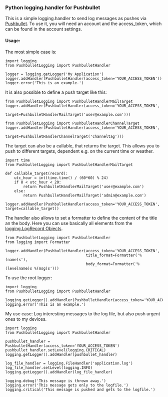 ### Python logging.handler for Pushbullet

This is a simple logging.handler to send log messages as pushes via [Pushbullet](https://www.pushbullet.com/). To use it, you will need an account and the access_token, which can be found in the account settings.

#### Usage:

The most simple case is:

    import logging
    from PushbulletLogging import PushbulletHandler

    logger = logging.getLogger('My Application')
    logger.addHandler(PushbulletHandler(access_token='YOUR_ACCESS_TOKEN'))
    logger.error('This is an example.')

It is also possible to define a push target like this:

    from PushbulletLogging import PushbulletHandlerMailTarget
    logger.addHandler(PushbulletHandler(access_token='YOUR_ACCESS_TOKEN',
                                        target=PushbulletHandlerMailTarget('user@example.com')))

    from PushbulletLogging import PushbulletHandlerChannelTarget
    logger.addHandler(PushbulletHandler(access_token='YOUR_ACCESS_TOKEN',
                                        target=PushbulletHandlerChannelTarget('channeltag')))

The target can also be a callable, that returns the target. This allows you to push to different targets, dependent e.g. on the current time or weather.

    import time
    from PushbulletLogging import PushbulletHandlerMailTarget

    def callable_target(record):
        utc_hour = int(time.time() / (60*60) % 24)
        if 8 < utc_hour < 20:
            return PushbulletHandlerMailTarget('user@example.com')
        else:
            return PushbulletHandlerMailTarget('admin@example.com')

    logger.addHandler(PushbulletHandler(access_token='YOUR_ACCESS_TOKEN', target=callable_target))

The handler also allows to set a formatter to define the content of the title an the body. Here you can use basically all elements from the [logging.LogRecord Objects](https://docs.python.org/3/library/logging.html#logrecord-objects).

    from PushbulletLogging import PushbulletHandler
    from logging import Formatter

    logger.addHandler(PushbulletHandler(access_token='YOUR_ACCESS_TOKEN',
                                        title_format=Formatter('%(name)s'),
                                        body_format=Formatter('%(levelname)s %(msg)s')))

To use the root logger:

    import logging
    from PushbulletLogging import PushbulletHandler

    logging.getLogger().addHandler(PushbulletHandler(access_token='YOUR_ACCESS_TOKEN'))
    logging.error('This is an example.')

My use case: Log interesting messages to the log file, but also push urgent ones to my devices.

    import logging
    from PushbulletLogging import PushbulletHandler
    
    pushbullet_handler = PushbulletHandler(access_token='YOUR_ACCESS_TOKEN')
    pushbullet_handler.setLevel(logging.CRITICAL)
    logging.getLogger().addHandler(pushbullet_handler)
    
    log_file_handler = logging.FileHandler('application.log')
    log_file_handler.setLevel(logging.INFO)
    logging.getLogger().addHandler(log_file_handler)
    
    logging.debug('This message is thrown away.')
    logging.error('This message gets only to the logfile.')
    logging.critical('This message is pushed and gets to the logfile.')

